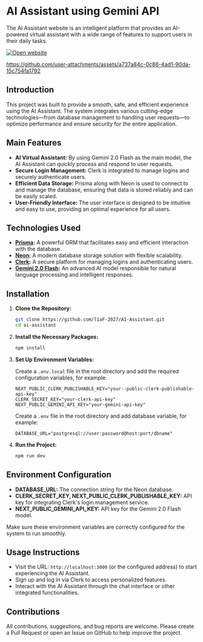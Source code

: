 # AI Assistant using Gemini API

The AI Assistant website is an intelligent platform that provides an AI-powered virtual assistant with a wide range of features to support users in their daily tasks.

[![Open website](https://img.shields.io/badge/website-000000?style=for-the-badge&logo=About.me&logoColor=white)](comet-ai-assitant.vercel.app
)


https://github.com/user-attachments/assets/a737a84c-0c86-4ad1-90da-15c754fa1792



## Introduction

This project was built to provide a smooth, safe, and efficient experience using the AI Assistant. The system integrates various cutting-edge technologies—from database management to handling user requests—to optimize performance and ensure security for the entire application.

## Main Features
- **AI Virtual Assistant:** By using Gemini 2.0 Flash as the main model, the AI Assistant can quickly process and respond to user requests.
- **Secure Login Management:** Clerk is integrated to manage logins and securely authenticate users.
- **Efficient Data Storage:** Prisma along with Neon is used to connect to and manage the database, ensuring that data is stored reliably and can be easily scaled.
- **User-Friendly Interface:** The user interface is designed to be intuitive and easy to use, providing an optimal experience for all users.

## Technologies Used

- **[Prisma](https://www.prisma.io/):** A powerful ORM that facilitates easy and efficient interaction with the database.
- **[Neon](https://neon.tech/):** A modern database storage solution with flexible scalability.
- **[Clerk](https://clerk.com/):** A secure platform for managing logins and authenticating users.
- **[Gemini 2.0 Flash](https://ai.google.dev/gemini-api/docs/models/gemini?authuser=1#gemini-2.0-flash):** An advanced AI model responsible for natural language processing and intelligent responses.

## Installation

1. **Clone the Repository:**

   ```bash
   git clone https://github.com/l1aF-2027/AI-Assistant.git
   cd ai-assistant
   ```

2. **Install the Necessary Packages:**

   ```bash
   npm install
   ```

3. **Set Up Environment Variables:**

   Create a `.env.local` file in the root directory and add the required configuration variables, for example:

   ```env
   NEXT_PUBLIC_CLERK_PUBLISHABLE_KEY="your--public-clerk-publishable-api-key"
   CLERK_SECRET_KEY="your-clerk-api-key"
   NEXT_PUBLIC_GEMINI_API_KEY="your-gemini-api-key"
   ```
   
   Create a `.env` file in the root directory and add database variable, for example:
   ```env
   DATABASE_URL="postgresql://user:password@host:port/dbname"
   ```
4. **Run the Project:**

   ```bash
   npm run dev
   ```

## Environment Configuration

- **DATABASE_URL:** The connection string for the Neon database.
- **CLERK_SECRET_KEY, NEXT_PUBLIC_CLERK_PUBLISHABLE_KEY:** API key for integrating Clerk's login management service.
- **NEXT_PUBLIC_GEMINI_API_KEY:** API key for the Gemini 2.0 Flash model.

Make sure these environment variables are correctly configured for the system to run smoothly.

## Usage Instructions

- Visit the URL: `http://localhost:3000` (or the configured address) to start experiencing the AI Assistant.
- Sign up and log in via Clerk to access personalized features.
- Interact with the AI Assistant through the chat interface or other integrated functionalities.

## Contributions

All contributions, suggestions, and bug reports are welcome. Please create a Pull Request or open an Issue on GitHub to help improve the project.
